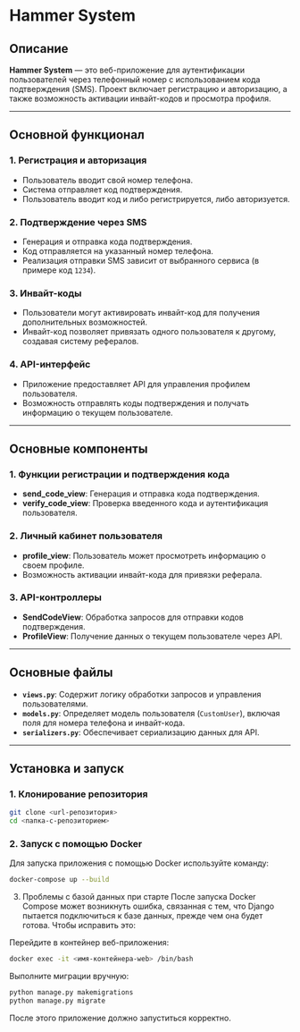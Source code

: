 # Hammer System

## Описание

**Hammer System** — это веб-приложение для аутентификации пользователей через телефонный номер с использованием кода подтверждения (SMS). Проект включает регистрацию и авторизацию, а также возможность активации инвайт-кодов и просмотра профиля.

---

## Основной функционал

### 1. Регистрация и авторизация

- Пользователь вводит свой номер телефона.
- Система отправляет код подтверждения.
- Пользователь вводит код и либо регистрируется, либо авторизуется.

### 2. Подтверждение через SMS

- Генерация и отправка кода подтверждения.
- Код отправляется на указанный номер телефона.
- Реализация отправки SMS зависит от выбранного сервиса (в примере код `1234`).

### 3. Инвайт-коды

- Пользователи могут активировать инвайт-код для получения дополнительных возможностей.
- Инвайт-код позволяет привязать одного пользователя к другому, создавая систему рефералов.

### 4. API-интерфейс

- Приложение предоставляет API для управления профилем пользователя.
- Возможность отправлять коды подтверждения и получать информацию о текущем пользователе.

---

## Основные компоненты

### 1. **Функции регистрации и подтверждения кода**
   - **send_code_view**: Генерация и отправка кода подтверждения.
   - **verify_code_view**: Проверка введенного кода и аутентификация пользователя.

### 2. **Личный кабинет пользователя**
   - **profile_view**: Пользователь может просмотреть информацию о своем профиле.
   - Возможность активации инвайт-кода для привязки реферала.

### 3. **API-контроллеры**
   - **SendCodeView**: Обработка запросов для отправки кодов подтверждения.
   - **ProfileView**: Получение данных о текущем пользователе через API.

---

## Основные файлы

- **`views.py`**: Содержит логику обработки запросов и управления пользователями.
- **`models.py`**: Определяет модель пользователя (`CustomUser`), включая поля для номера телефона и инвайт-кода.
- **`serializers.py`**: Обеспечивает сериализацию данных для API.

---

## Установка и запуск

### 1. Клонирование репозитория

```bash
git clone <url-репозитория>
cd <папка-с-репозиторием>
```
### 2. Запуск с помощью Docker

Для запуска приложения с помощью Docker используйте команду:

```bash
docker-compose up --build
```
3. Проблемы с базой данных при старте
После запуска Docker Compose может возникнуть ошибка, связанная с тем, что Django пытается подключиться к базе данных, прежде чем она будет готова. Чтобы исправить это:

Перейдите в контейнер веб-приложения:

```bash
docker exec -it <имя-контейнера-web> /bin/bash
```
Выполните миграции вручную:

```bash
python manage.py makemigrations
python manage.py migrate
```
После этого приложение должно запуститься корректно.
